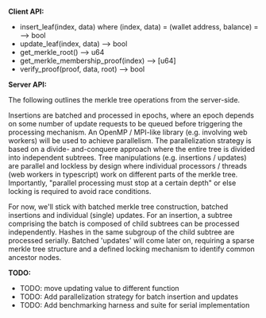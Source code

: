 **Client API:**
   
   * insert_leaf(index, data) where (index, data) = (wallet address, balance) = --> bool
   * update_leaf(index, data) --> bool
   * get_merkle_root() --> u64
   * get_merkle_membership_proof(index) --> [u64]
   * verify_proof(proof, data, root) --> bool
   
**Server API:**

The following outlines the merkle tree operations from the server-side.    

Insertions are batched and processed in epochs, where an epoch depends on some number of update requests to be queued
before triggering the processing mechanism. An OpenMP / MPI-like library (e.g. involving web workers) will be used to achieve parallelism. The parallelization strategy is based on a divide- and-conquere approach where the entire tree is divided into independent subtrees. Tree manipulations (e.g. insertions / updates) are parallel and lockless by design where individual processors / threads (web workers in typescript) work on different parts of the merkle tree. Importantly, "parallel processing must stop at a certain depth" or else locking is required to avoid race conditions. 

For now, we'll stick with batched merkle tree construction, batched insertions and individual (single) updates. For an insertion, a subtree comprising the batch is composed of child subtrees can be processed independently. Hashes in the same subgroup of the child subtree are processed serially. Batched 'updates' will come later on, requiring a sparse merkle tree structure and a defined locking mechanism to identify common ancestor nodes.

  
**TODO:**

* TODO: move updating value to different function 
* TODO: Add parallelization strategy for batch insertion and updates 
* TODO: Add benchmarking harness and suite for serial implementation 

